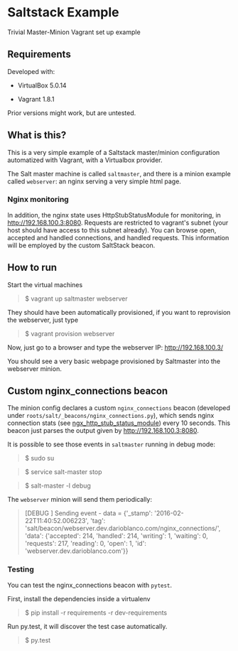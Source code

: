 # Saltstack Example

Trivial Master-Minion Vagrant set up example

## Requirements

Developed with:

- VirtualBox 5.0.14

- Vagrant 1.8.1

Prior versions might work, but are untested.

## What is this?

This is a very simple example of a Saltstack master/minion configuration automatized with Vagrant, with a Virtualbox provider.

The Salt master machine is called `saltmaster`, and there is a minion example called `webserver`: an nginx serving a very simple html page.

### Nginx monitoring

In addition, the nginx state uses HttpStubStatusModule for monitoring, in http://192.168.100.3:8080. Requests are restricted to vagrant's subnet (your host should have access to this subnet already). You can browse open, accepted and handled connections, and handled requests. This information will be employed by the custom SaltStack beacon.

## How to run

Start the virtual machines

> $ vagrant up saltmaster webserver

They should have been automatically provisioned, if you want to reprovision the webserver, just type

> $ vagrant provision webserver

Now, just go to a browser and type the webserver IP: http://192.168.100.3/

You should see a very basic webpage provisioned by Saltmaster into the webserver minion.

## Custom nginx_connections beacon

The minion config declares a custom `nginx_connections` beacon (developed under `roots/salt/_beacons/nginx_connections.py`), which sends nginx connection stats (see [ngx_http_stub_status_module](http://nginx.org/en/docs/http/ngx_http_stub_status_module.html)) every 10 seconds. This beacon just parses the output given by http://192.168.100.3:8080.

It is possible to see those events in `saltmaster` running in debug mode:

> $ sudo su

> $ service salt-master stop

> $ salt-master -l debug

The `webserver` minion will send them periodically:

> [DEBUG   ] Sending event - data = {'_stamp': '2016-02-22T11:40:52.006223', 'tag': 'salt/beacon/webserver.dev.darioblanco.com/nginx_connections/', 'data': {'accepted': 214, 'handled': 214, 'writing': 1, 'waiting': 0, 'requests': 217, 'reading': 0, 'open': 1, 'id': 'webserver.dev.darioblanco.com'}}

### Testing

You can test the nginx_connections beacon with `pytest`.

First, install the dependencies inside a virtualenv

> $ pip install -r requirements -r dev-requirements

Run py.test, it will discover the test case automatically.

> $ py.test
